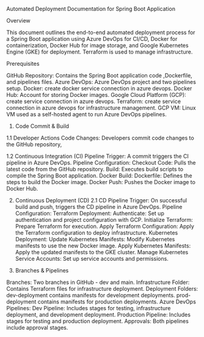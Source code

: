 Automated Deployment Documentation for Spring Boot Application

Overview

This document outlines the end-to-end automated deployment process for a Spring Boot application using Azure DevOps for CI/CD, Docker for containerization, Docker Hub for image storage, and Google Kubernetes Engine (GKE) for deployment. Terraform is used to manage infrastructure.

Prerequisites

GitHub Repository: Contains the Spring Boot application code ,Dockerfile, and pipelines files.
Azure DevOps: Azure DevOps project and two pipelines setup.
Docker: create docker service connection in azure devops.
Docker Hub: Account for storing Docker images.
Google Cloud Platform (GCP): create service connection in azure devops.
Terraform: create service connection in azure devops for infrastructure management.
GCP VM: Linux VM used as a self-hosted agent to run Azure DevOps pipelines.


1. Code Commit & Build

1.1 Developer Actions
Code Changes: Developers commit code changes to the GitHub repository,

1.2 Continuous Integration (CI) Pipeline
Trigger: A commit triggers the CI pipeline in Azure DevOps.
Pipeline Configuration:
Checkout Code: Pulls the latest code from the GitHub repository.
Build: Executes build scripts to compile the Spring Boot application.
Docker Build:
Dockerfile: Defines the steps to build the Docker image.
Docker Push: Pushes the Docker image to Docker Hub.

2. Continuous Deployment (CD)
2.1 CD Pipeline
Trigger: On successful build and push, triggers the CD pipeline in Azure DevOps.
Pipeline Configuration:
Terraform Deployment:
Authenticate: Set up authentication and project configuration with GCP.
Initialize Terraform: Prepare Terraform for execution.
Apply Terraform Configuration: Apply the Terraform configuration to deploy infrastructure.
Kubernetes Deployment:
Update Kubernetes Manifests: Modify Kubernetes manifests to use the new Docker image.
Apply Kubernetes Manifests: Apply the updated manifests to the GKE cluster.
Manage Kubernetes Service Accounts: Set up service accounts and permissions.


3. Branches & Pipelines

Branches: Two branches in GitHub - dev and main.
Infrastructure Folder: Contains Terraform files for infrastructure deployment.
Deployment Folders:
dev-deployment contains manifests for development deployments.
prod-deployment contains manifests for production deployments.
Azure DevOps Pipelines:
Dev Pipeline: Includes stages for testing, infrastructure deployment, and development deployment.
Production Pipeline: Includes stages for testing and production deployment.
Approvals: Both pipelines include approval stages.

